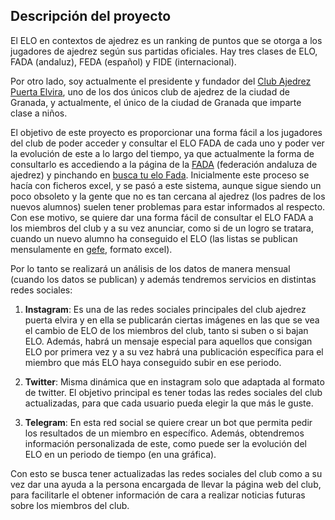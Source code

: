## Descripción del proyecto

El ELO en contextos de ajedrez es un ranking de puntos que se otorga a los jugadores de ajedrez según sus partidas oficiales. Hay tres clases de ELO, FADA (andaluz), FEDA (español) y FIDE (internacional). 

Por otro lado, soy actualmente el presidente y fundador del [Club Ajedrez Puerta Elvira](http://clubajedrezpuertaelvira.blogspot.com/), uno de los dos únicos club de ajedrez de la ciudad de Granada, y actualmente, el único de la ciudad de Granada que imparte clase a niños. 

El objetivo de este proyecto es proporcionar una forma fácil a los jugadores del club de poder acceder y consultar el ELO FADA de cada uno y poder ver la evolución de este a lo largo del tiempo, ya que actualmente la forma de consultarlo es accediendo a la página de la [FADA](http://www.fadajedrez.com/) (federación andaluza de ajedrez) y pinchando en [busca tu elo Fada](http://www.fadajedrez.com/index.php/gestion-elo/busca-tu-elo-fada). Inicialmente este proceso se hacía con ficheros excel, y se pasó a este sistema, aunque sigue siendo un poco obsoleto y la gente que no es tan cercana al ajedrez (los padres de los nuevos alumnos) suelen tener problemas para estar informados al respecto. Con ese motivo, se quiere dar una forma fácil de consultar el ELO FADA a los miembros del club y a su vez anunciar, como si de un logro se tratara, cuando un nuevo alumno ha conseguido el ELO (las listas se publican mensulamente en [gefe](http://www.gefe.net/mygefe2/ZPEligeDescargaElo.asp), formato excel).

Por lo tanto se realizará un análisis de los datos de manera mensual (cuando los datos se publican) y además tendremos servicios en distintas redes sociales:

1. **Instagram**: Es una de las redes sociales principales del club ajedrez puerta elvira y en ella se publicarán ciertas imágenes en las que se vea el cambio de ELO de los miembros del club, tanto si suben o si bajan ELO. Además, habrá un mensaje especial para aquellos que consigan ELO por primera vez y a su vez habrá una publicación específica para el miembro que más ELO haya conseguido subir en ese periodo.
	
2. **Twitter**: Misma dinámica que en instagram solo que adaptada al formato de twitter. El objetivo principal es tener todas las redes sociales del club actualizadas, para que cada usuario pueda elegir la que más le guste.
	
3. **Telegram**: En esta red social se quiere crear un bot que permita pedir los resultados de un miembro en específico. Además, obtendremos información personalizada de este, como puede ser la evolución del ELO en un periodo de tiempo (en una gráfica).
	
Con esto se busca tener actualizadas las redes sociales del club como a su vez dar una ayuda a la persona encargada de llevar la página web del club, para facilitarle el obtener información de cara a realizar noticias futuras sobre los miembros del club.
